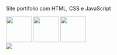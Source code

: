 Site portifolio com HTML, CSS e JavaScript
<div>
<img src="https://cdn.jsdelivr.net/gh/devicons/devicon/icons/csharp/csharp-original.svg" Width=70px/>
<img src="https://cdn.jsdelivr.net/gh/devicons/devicon/icons/mysql/mysql-original-wordmark.svg" Width=70px/>
<img src="https://cdn.jsdelivr.net/gh/devicons/devicon/icons/javascript/javascript-original.svg" Width=70px/>
<div/>

<div>
<img src="https://user-images.githubusercontent.com/91962241/186059793-466bec3d-cd3b-497b-b56c-5d3aa8549bf1.PNG"/>
<div/>
